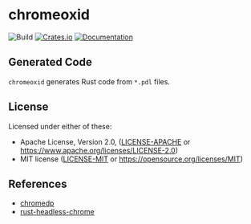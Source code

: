 chromeoxid
=====================
![Build](https://github.com/mattsse/chromeoxid/workflows/Continuous%20integration/badge.svg)
[![Crates.io](https://img.shields.io/crates/v/chromeoxid.svg)](https://crates.io/crates/chromeoxid)
[![Documentation](https://docs.rs/chromeoxid/badge.svg)](https://docs.rs/chromeoxid)


## Generated Code
`chromeoxid` generates Rust code from `*.pdl` files.

## License

Licensed under either of these:

 * Apache License, Version 2.0, ([LICENSE-APACHE](LICENSE-APACHE) or
   https://www.apache.org/licenses/LICENSE-2.0)
 * MIT license ([LICENSE-MIT](LICENSE-MIT) or
   https://opensource.org/licenses/MIT)
   

## References

* [chromedp](https://github.com/chromedp/chromedp)
* [rust-headless-chrome](https://github.com/Edu4rdSHL/rust-headless-chrome)